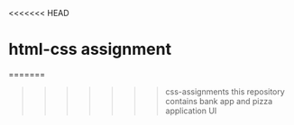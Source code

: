 <<<<<<< HEAD
# html-css assignment
=======

>>>>>>> css-assignments
this repository contains bank app and pizza application UI  
